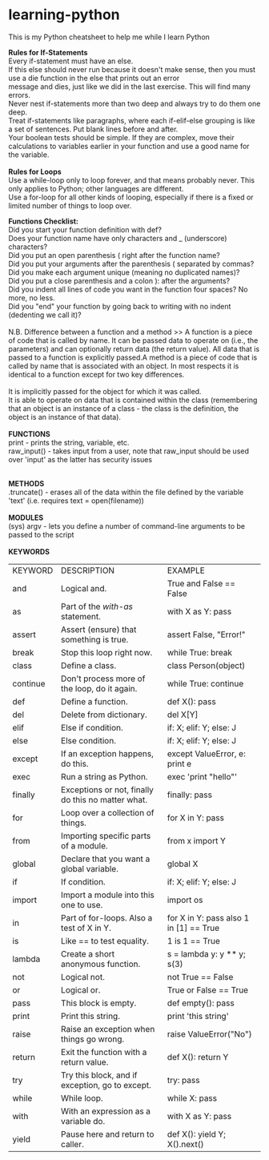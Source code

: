 # learning-python

This is my Python cheatsheet to help me while I learn Python <br>


<b>Rules for If-Statements</b><br>
Every if-statement must have an else.<br>
If this else should never run because it doesn't make sense, then you must use a die function in the else that prints out an error<br> message and dies, just like we did in the last exercise. This will find many errors.<br>
Never nest if-statements more than two deep and always try to do them one deep.<br>
Treat if-statements like paragraphs, where each if-elif-else grouping is like a set of sentences. Put blank lines before and after.<br>
Your boolean tests should be simple. If they are complex, move their calculations to variables earlier in your function and use a good name for the variable.<br><br>
<b>Rules for Loops</b><br>
Use a while-loop only to loop forever, and that means probably never. This only applies to Python; other languages are different.<br>
Use a for-loop for all other kinds of looping, especially if there is a fixed or limited number of things to loop over.

<b>Functions Checklist:</b><br>
Did you start your function definition with def?<br>
Does your function name have only characters and _ (underscore) characters?<br>
Did you put an open parenthesis ( right after the function name?<br>
Did you put your arguments after the parenthesis ( separated by commas?<br>
Did you make each argument unique (meaning no duplicated names)?<br>
Did you put a close parenthesis and a colon ): after the arguments?<br>
Did you indent all lines of code you want in the function four spaces? No more, no less.<br>
Did you "end" your function by going back to writing with no indent (dedenting we call it)?<br>
<br>
N.B. Difference between a function and a method >> A function is a piece of code that is called by name. It can be passed data to operate on (i.e., the parameters) and can optionally return data (the return value). All data that is passed to a function is explicitly passed.A method is a piece of code that is called by name that is associated with an object. In most respects it is identical to a function except for two key differences.<br>
<br>
It is implicitly passed for the object for which it was called.<br>
It is able to operate on data that is contained within the class (remembering that an object is an instance of a class - the class is the definition, the object is an instance of that data).<br>
<br>
<b> FUNCTIONS </b><br>
print - prints the string, variable, etc.<br>
raw_input() - takes input from a user, note that raw_input should be used over 'input' as the latter has security issues<br>

<br>
<b> METHODS </b><br>
.truncate() - erases all of the data within the file defined by the variable 'text' (i.e. requires text = open(filename))<br>
<br>
<b> MODULES </b><br>
(sys) argv - lets you define a number of command-line arguments to be passed to the script<br>
<br>
<b> KEYWORDS </b>
<table>
  <tr>
    <td>KEYWORD</td>
    <td>DESCRIPTION</td>
    <td>EXAMPLE</td>
<tr><td>and</td>
  <td>Logical and.</td>
  <td>True and False == False</td>
  </tr>
<tr><td>as</td>
  <td>Part of the <cite>with-as</cite> statement.</td>
  <td>with X as Y: pass</td>
  </tr>
<tr><td>assert</td>
  <td>Assert (ensure) that something is true.</td>
  <td>assert False, "Error!"</td>
  </tr>
<tr><td>break</td>
  <td>Stop this loop right now.</td>
  <td>while True: break</td>
  </tr>
<tr><td>class</td>
  <td>Define a class.</td>
  <td>class Person(object)</td>
  </tr>
<tr><td>continue</td>
  <td>Don't process more of the loop, do it again.</td>
  <td>while True: continue</td>
  </tr>
<tr><td>def</td>
  <td>Define a function.</td>
  <td>def <span class="pre">X():</span> pass</td>
  </tr>
<tr><td>del</td>
  <td>Delete from dictionary.</td>
  <td>del X[Y]</td>
  </tr>
<tr><td>elif</td>
  <td>Else if condition.</td>
  <td>if: X; elif: Y; else: J</td>
  </tr>
<tr><td>else</td>
  <td>Else condition.</td>
  <td>if: X; elif: Y; else: J</td>
  </tr>
<tr><td>except</td>
  <td>If an exception happens, do this.</td>
  <td>except ValueError, e: print e</td>
  </tr>
<tr><td>exec</td>
  <td>Run a string as Python.</td>
  <td>exec 'print "hello"'</td>
  </tr>
<tr><td>finally</td>
  <td>Exceptions or not, finally do this no matter what.</td>
  <td>finally: pass</td>
  </tr>
<tr><td>for</td>
  <td>Loop over a collection of things.</td>
  <td>for X in Y: pass</td>
  </tr>
<tr><td>from</td>
  <td>Importing specific parts of a module.</td>
  <td>from x import Y</td>
  </tr>
<tr><td>global</td>
  <td>Declare that you want a global variable.</td>
  <td>global X</td>
  </tr>
<tr><td>if</td>
  <td>If condition.</td>
  <td>if: X; elif: Y; else: J</td>
  </tr>
<tr><td>import</td>
  <td>Import a module into this one to use.</td>
  <td>import os</td>
  </tr>
<tr><td>in</td>
  <td>Part of <span class="pre">for-loops</span>. Also a test of X in Y.</td>
  <td>for X in Y: pass also 1 in [1] == True</td>
  </tr>
<tr><td>is</td>
  <td>Like == to test equality.</td>
  <td>1 is 1 == True</td>
  </tr>
<tr><td>lambda</td>
  <td>Create a short anonymous function.</td>
  <td>s = lambda y: y ** y; s(3)</td>
  </tr>
<tr><td>not</td>
  <td>Logical not.</td>
  <td>not True == False</td>
  </tr>
<tr><td>or</td>
  <td>Logical or.</td>
  <td>True or False == True</td>
  </tr>
<tr><td>pass</td>
  <td>This block is empty.</td>
  <td>def <span class="pre">empty():</span> pass</td>
  </tr>
<tr><td>print</td>
  <td>Print this string.</td>
  <td>print 'this string'</td>
  </tr>
<tr><td>raise</td>
  <td>Raise an exception when things go wrong.</td>
  <td>raise <span class="pre">ValueError("No")</span></td>
  </tr>
<tr><td>return</td>
  <td>Exit the function with a return value.</td>
  <td>def <span class="pre">X():</span> return Y</td>
  </tr>
<tr><td>try</td>
  <td>Try this block, and if exception, go to except.</td>
  <td>try: pass</td>
  </tr>
<tr><td>while</td>
  <td>While loop.</td>
  <td>while X: pass</td>
  </tr>
<tr><td>with</td>
  <td>With an expression as a variable do.</td>
  <td>with X as Y: pass</td>
  </tr>
<tr><td>yield</td>
  <td>Pause here and return to caller.</td>
  <td>def <span class="pre">X():</span> yield Y; <span class="pre">X().next()</span></td>
  </tr>

